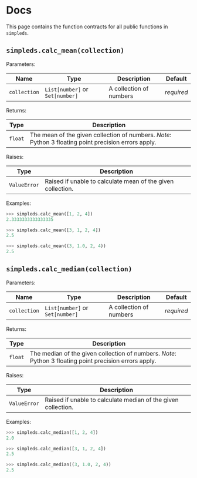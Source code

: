 # Docs

This page contains the function contracts for all public functions in 
`simpleds`.

## `simpleds.calc_mean(collection)`

Parameters:

| Name | Type | Description | Default |
| ---- | ---- | ----------- | ------- |
| `collection` | `List[number]` or `Set[number]`| A collection of numbers | *required* |

Returns:

| Type | Description |
| ---- | ----------- | 
| `float` | The mean of the given collection of numbers. *Note*: Python 3 floating point precision errors apply. |

Raises:

| Type | Description |
| ---- | ----------- |
| `ValueError` | Raised if unable to calculate mean of the given collection. |

Examples:

```python
>>> simpleds.calc_mean([1, 2, 4])
2.3333333333333335
```
```python
>>> simpleds.calc_mean([3, 1, 2, 4])
2.5
```
```python
>>> simpleds.calc_mean((3, 1.0, 2, 4))
2.5
```


## `simpleds.calc_median(collection)`

Parameters:

| Name | Type | Description | Default |
| ---- | ---- | ----------- | ------- |
| `collection` | `List[number]` or `Set[number]`| A collection of numbers | *required* |

Returns:

| Type | Description |
| ---- | ----------- | 
| `float` | The median of the given collection of numbers. *Note*: Python 3 floating point precision errors apply. |

Raises:

| Type | Description |
| ---- | ----------- |
| `ValueError` | Raised if unable to calculate median of the given collection. |

Examples:

```python
>>> simpleds.calc_median([1, 2, 4])
2.0
```
```python
>>> simpleds.calc_median([3, 1, 2, 4])
2.5
```
```python
>>> simpleds.calc_median((3, 1.0, 2, 4))
2.5
```
